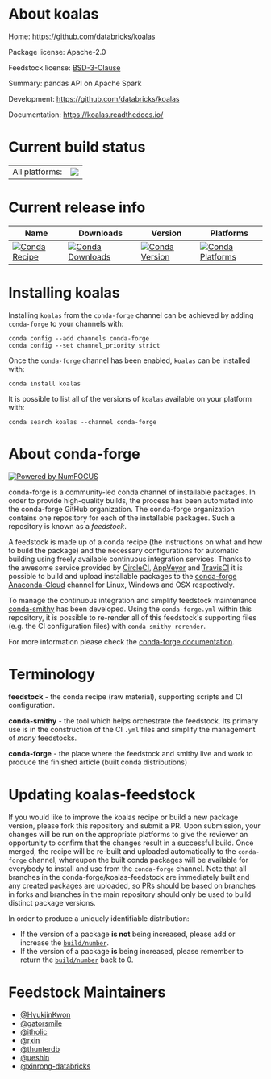 About koalas
============

Home: https://github.com/databricks/koalas

Package license: Apache-2.0

Feedstock license: [BSD-3-Clause](https://github.com/conda-forge/koalas-feedstock/blob/master/LICENSE.txt)

Summary: pandas API on Apache Spark

Development: https://github.com/databricks/koalas

Documentation: https://koalas.readthedocs.io/

Current build status
====================


<table><tr><td>All platforms:</td>
    <td>
      <a href="https://dev.azure.com/conda-forge/feedstock-builds/_build/latest?definitionId=6773&branchName=master">
        <img src="https://dev.azure.com/conda-forge/feedstock-builds/_apis/build/status/koalas-feedstock?branchName=master">
      </a>
    </td>
  </tr>
</table>

Current release info
====================

| Name | Downloads | Version | Platforms |
| --- | --- | --- | --- |
| [![Conda Recipe](https://img.shields.io/badge/recipe-koalas-green.svg)](https://anaconda.org/conda-forge/koalas) | [![Conda Downloads](https://img.shields.io/conda/dn/conda-forge/koalas.svg)](https://anaconda.org/conda-forge/koalas) | [![Conda Version](https://img.shields.io/conda/vn/conda-forge/koalas.svg)](https://anaconda.org/conda-forge/koalas) | [![Conda Platforms](https://img.shields.io/conda/pn/conda-forge/koalas.svg)](https://anaconda.org/conda-forge/koalas) |

Installing koalas
=================

Installing `koalas` from the `conda-forge` channel can be achieved by adding `conda-forge` to your channels with:

```
conda config --add channels conda-forge
conda config --set channel_priority strict
```

Once the `conda-forge` channel has been enabled, `koalas` can be installed with:

```
conda install koalas
```

It is possible to list all of the versions of `koalas` available on your platform with:

```
conda search koalas --channel conda-forge
```


About conda-forge
=================

[![Powered by NumFOCUS](https://img.shields.io/badge/powered%20by-NumFOCUS-orange.svg?style=flat&colorA=E1523D&colorB=007D8A)](http://numfocus.org)

conda-forge is a community-led conda channel of installable packages.
In order to provide high-quality builds, the process has been automated into the
conda-forge GitHub organization. The conda-forge organization contains one repository
for each of the installable packages. Such a repository is known as a *feedstock*.

A feedstock is made up of a conda recipe (the instructions on what and how to build
the package) and the necessary configurations for automatic building using freely
available continuous integration services. Thanks to the awesome service provided by
[CircleCI](https://circleci.com/), [AppVeyor](https://www.appveyor.com/)
and [TravisCI](https://travis-ci.com/) it is possible to build and upload installable
packages to the [conda-forge](https://anaconda.org/conda-forge)
[Anaconda-Cloud](https://anaconda.org/) channel for Linux, Windows and OSX respectively.

To manage the continuous integration and simplify feedstock maintenance
[conda-smithy](https://github.com/conda-forge/conda-smithy) has been developed.
Using the ``conda-forge.yml`` within this repository, it is possible to re-render all of
this feedstock's supporting files (e.g. the CI configuration files) with ``conda smithy rerender``.

For more information please check the [conda-forge documentation](https://conda-forge.org/docs/).

Terminology
===========

**feedstock** - the conda recipe (raw material), supporting scripts and CI configuration.

**conda-smithy** - the tool which helps orchestrate the feedstock.
                   Its primary use is in the construction of the CI ``.yml`` files
                   and simplify the management of *many* feedstocks.

**conda-forge** - the place where the feedstock and smithy live and work to
                  produce the finished article (built conda distributions)


Updating koalas-feedstock
=========================

If you would like to improve the koalas recipe or build a new
package version, please fork this repository and submit a PR. Upon submission,
your changes will be run on the appropriate platforms to give the reviewer an
opportunity to confirm that the changes result in a successful build. Once
merged, the recipe will be re-built and uploaded automatically to the
`conda-forge` channel, whereupon the built conda packages will be available for
everybody to install and use from the `conda-forge` channel.
Note that all branches in the conda-forge/koalas-feedstock are
immediately built and any created packages are uploaded, so PRs should be based
on branches in forks and branches in the main repository should only be used to
build distinct package versions.

In order to produce a uniquely identifiable distribution:
 * If the version of a package **is not** being increased, please add or increase
   the [``build/number``](https://docs.conda.io/projects/conda-build/en/latest/resources/define-metadata.html#build-number-and-string).
 * If the version of a package **is** being increased, please remember to return
   the [``build/number``](https://docs.conda.io/projects/conda-build/en/latest/resources/define-metadata.html#build-number-and-string)
   back to 0.

Feedstock Maintainers
=====================

* [@HyukjinKwon](https://github.com/HyukjinKwon/)
* [@gatorsmile](https://github.com/gatorsmile/)
* [@itholic](https://github.com/itholic/)
* [@rxin](https://github.com/rxin/)
* [@thunterdb](https://github.com/thunterdb/)
* [@ueshin](https://github.com/ueshin/)
* [@xinrong-databricks](https://github.com/xinrong-databricks/)


